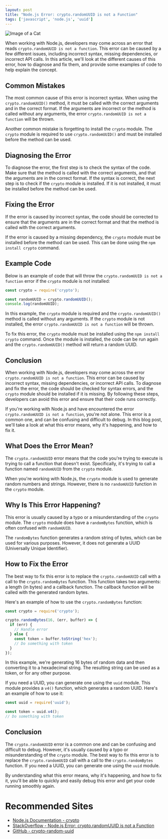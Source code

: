 ```yaml
---
layout: post
title: "Node.js Error: crypto.randomUUID is not a Function"
tags: ['javascript', 'node.js', 'uuid']
---
```


![Image of a Cat](http://source.unsplash.com/1600x900/?cat)

When working with Node.js, developers may come across an error that reads `crypto.randomUUID is not a function`. This error can be caused by a few different issues, including incorrect syntax, missing dependencies, or incorrect API calls. In this article, we'll look at the different causes of this error, how to diagnose and fix them, and provide some examples of code to help explain the concept.

## Common Mistakes

The most common cause of this error is incorrect syntax. When using the `crypto.randomUUID()` method, it must be called with the correct arguments and in the correct format. If the arguments are incorrect or the method is called without any arguments, the error `crypto.randomUUID is not a function` will be thrown.

Another common mistake is forgetting to install the `crypto` module. The `crypto` module is required to use `crypto.randomUUID()` and must be installed before the method can be used.

## Diagnosing the Error

To diagnose the error, the first step is to check the syntax of the code. Make sure that the method is called with the correct arguments, and that the arguments are in the correct format. If the syntax is correct, the next step is to check if the `crypto` module is installed. If it is not installed, it must be installed before the method can be used.

## Fixing the Error

If the error is caused by incorrect syntax, the code should be corrected to ensure that the arguments are in the correct format and that the method is called with the correct arguments.

If the error is caused by a missing dependency, the `crypto` module must be installed before the method can be used. This can be done using the `npm install crypto` command.

## Example Code

Below is an example of code that will throw the `crypto.randomUUID is not a function` error if the `crypto` module is not installed:

```javascript
const crypto = require('crypto');

const randomUUID = crypto.randomUUID();
console.log(randomUUID);
```

In this example, the `crypto` module is required and the `crypto.randomUUID()` method is called without any arguments. If the `crypto` module is not installed, the error `crypto.randomUUID is not a function` will be thrown.

To fix this error, the `crypto` module must be installed using the `npm install crypto` command. Once the module is installed, the code can be run again and the `crypto.randomUUID()` method will return a random UUID.

## Conclusion

When working with Node.js, developers may come across the error `crypto.randomUUID is not a function`. This error can be caused by incorrect syntax, missing dependencies, or incorrect API calls. To diagnose and fix the error, the code should be checked for syntax errors, and the `crypto` module should be installed if it is missing. By following these steps, developers can avoid this error and ensure that their code runs correctly.

If you're working with Node.js and have encountered the error `crypto.randomUUID is not a function`, you're not alone. This error is a common one, and can be confusing and difficult to debug. In this blog post, we'll take a look at what this error means, why it's happening, and how to fix it.

## What Does the Error Mean?

The `crypto.randomUUID` error means that the code you're trying to execute is trying to call a function that doesn't exist. Specifically, it's trying to call a function named `randomUUID` from the `crypto` module. 

When you're working with Node.js, the `crypto` module is used to generate random numbers and strings. However, there is no `randomUUID` function in the `crypto` module. 

## Why Is This Error Happening?

This error is usually caused by a typo or a misunderstanding of the `crypto` module. The `crypto` module does have a `randomBytes` function, which is often confused with `randomUUID`. 

The `randomBytes` function generates a random string of bytes, which can be used for various purposes. However, it does not generate a UUID (Universally Unique Identifier). 

## How to Fix the Error

The best way to fix this error is to replace the `crypto.randomUUID` call with a call to the `crypto.randomBytes` function. This function takes two arguments: a length (in bytes) and a callback function. The callback function will be called with the generated random bytes.

Here's an example of how to use the `crypto.randomBytes` function:

```javascript
const crypto = require('crypto');

crypto.randomBytes(16, (err, buffer) => {
  if (err) {
    // Handle error
  } else {
    const token = buffer.toString('hex');
    // Do something with token
  }
});
```

In this example, we're generating 16 bytes of random data and then converting it to a hexadecimal string. The resulting string can be used as a token, or for any other purpose. 

If you need a UUID, you can generate one using the `uuid` module. This module provides a `v4()` function, which generates a random UUID. Here's an example of how to use it:

```javascript
const uuid = require('uuid');

const token = uuid.v4();
// Do something with token
```

## Conclusion

The `crypto.randomUUID` error is a common one and can be confusing and difficult to debug. However, it's usually caused by a typo or misunderstanding of the `crypto` module. The best way to fix this error is to replace the `crypto.randomUUID` call with a call to the `crypto.randomBytes` function. If you need a UUID, you can generate one using the `uuid` module. 

By understanding what this error means, why it's happening, and how to fix it, you'll be able to quickly and easily debug this error and get your code running smoothly again.
# Recommended Sites
- [Node.js Documentation - crypto](https://nodejs.org/api/crypto.html)
- [StackOverflow - Node.js Error: crypto.randomUUID is not a Function](https://stackoverflow.com/questions/60775326/node-js-error-crypto-randomuuid-is-not-a-function)
- [GitHub - crypto-random-uuid](https://github.com/kelektiv/node-uuid#crypto-random-uuid)